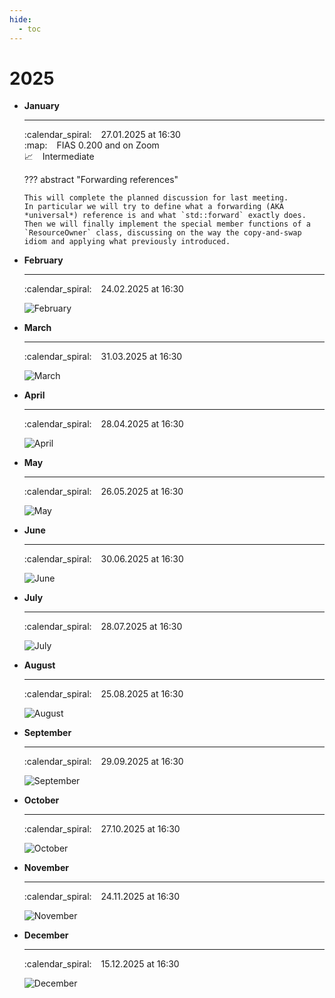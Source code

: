 ```yaml
---
hide:
  - toc
---
```


# 2025

<div class="grid cards" markdown>

-   __January__

    ---

    :calendar_spiral: &ensp; 27.01.2025 at 16:30 <br>
    :map: &ensp; FIAS 0.200 and on Zoom <br>
    :chart_with_upwards_trend: &ensp; Intermediate

    ??? abstract "Forwarding references"

        This will complete the planned discussion for last meeting.
        In particular we will try to define what a forwarding (AKA *universal*) reference is and what `std::forward` exactly does.
        Then we will finally implement the special member functions of a `ResourceOwner` class, discussing on the way the copy-and-swap idiom and applying what previously introduced.

-   __February__

    ---

    :calendar_spiral: &ensp; 24.02.2025 at 16:30 <br>

    ![February](images/Placeholders/02.jpeg)

-   __March__

    ---

    :calendar_spiral: &ensp; 31.03.2025 at 16:30 <br>

    ![March](images/Placeholders/03.jpeg)

-   __April__

    ---

    :calendar_spiral: &ensp; 28.04.2025 at 16:30 <br>

    ![April](images/Placeholders/04.jpeg)

-   __May__

    ---

    :calendar_spiral: &ensp; 26.05.2025 at 16:30 <br>

    ![May](images/Placeholders/05.jpeg)

-   __June__

    ---

    :calendar_spiral: &ensp; 30.06.2025 at 16:30 <br>

    ![June](images/Placeholders/06.jpeg)

-   __July__

    ---

    :calendar_spiral: &ensp; 28.07.2025 at 16:30 <br>

    ![July](images/Placeholders/07.jpeg)

-   __August__

    ---

    :calendar_spiral: &ensp; 25.08.2025 at 16:30 <br>

    ![August](images/Placeholders/08.jpeg)

-   __September__

    ---

    :calendar_spiral: &ensp; 29.09.2025 at 16:30 <br>

    ![September](images/Placeholders/09.jpeg)

-   __October__

    ---

    :calendar_spiral: &ensp; 27.10.2025 at 16:30 <br>

    ![October](images/Placeholders/10.jpeg)

-   __November__

    ---

    :calendar_spiral: &ensp; 24.11.2025 at 16:30 <br>

    ![November](images/Placeholders/11.jpeg)

-   __December__

    ---

    :calendar_spiral: &ensp; 15.12.2025 at 16:30 <br>

    ![December](images/Placeholders/12.jpeg)

</div>